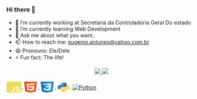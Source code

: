 ### Hi there 👋

- 🔭 I’m currently working at Secretaria da Controladoria Geral Do estado
- 🌱 I’m currently learning Web Development
- 💬 Ask me about what you want..
- 📫 How to reach me: eugenio.antunes@yahoo.com.br
- 😄 Pronouns: Ele/Dele
- ⚡ Fun fact: The life!

<div align="center">
  <a href="https://github.com/EugenioAntunes">
  <img height="180em" src="https://github-readme-stats.vercel.app/api?username=eugenioAntunes&show_icons=true&theme=blue-green&include_all_commits=true&count_private=true"/>
  <img height="180em" src="https://github-readme-stats.vercel.app/api/top-langs/?username=EugenioAntunes&layout=compact&langs_count=7&theme=blue-green"/>
</div>
  
  </div>
<div style="display: inline_block"><br>
  <img align="center" alt="Js" height="30" width="40" src="https://raw.githubusercontent.com/devicons/devicon/master/icons/javascript/javascript-plain.svg">
  <img align="center" alt="HTML" height="30" width="40" src="https://raw.githubusercontent.com/devicons/devicon/master/icons/html5/html5-original.svg">
  <img align="center" alt="CSS" height="30" width="40" src="https://raw.githubusercontent.com/devicons/devicon/master/icons/css3/css3-original.svg">
  <img align="center" alt="Python" height="30" width="40" src="https://raw.githubusercontent.com/devicons/devicon/master/icons/python/python-original.svg">
  <img align="center" alt="Python" height="30" width="40" src="https://cdn.jsdelivr.net/gh/devicons/devicon/icons/linux/linux-original.svg">
</div>
  
  ##
  
  
<!--
**EugenioAntunes/EugenioAntunes** is a ✨ _special_ ✨ repository because its `README.md` (this file) appears on your GitHub profile.

Here are some ideas to get you started:

- 🔭 I’m currently working on ...
- 🌱 I’m currently learning ...
- 👯 I’m looking to collaborate on ...
- 🤔 I’m looking for help with ...
- 💬 Ask me about ...
- 📫 How to reach me: ...
- 😄 Pronouns: ...
- ⚡ Fun fact: ...
-->
